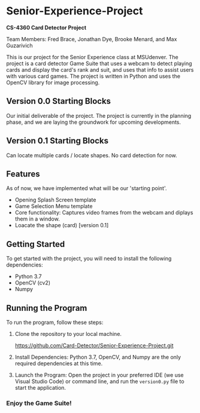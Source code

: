 # Senior-Experience-Project
**CS-4360 Card Detector Project**

Team Members: Fred Brace, Jonathan Dye, Brooke Menard, and Max Guzarivich

This is our project for the Senior Experience class at MSUdenver. The project is a card detector Game Suite that uses a webcam to detect playing cards and display the card's rank and suit, and uses that info to assist users with various card games. The project is written in Python and uses the OpenCV library for image processing.

## Version 0.0 Starting Blocks
Our initial deliverable of the project. The project is currently in the planning phase, and we are laying the groundwork for upcoming developments.
## Version 0.1 Starting Blocks
Can locate multiple cards / locate shapes. No card detection for now.

## Features
As of now, we have implemented what will be our 'starting point'.
- Opening Splash Screen template
- Game Selection Menu template
- Core functionality: Captures video frames from the webcam and diplays them in a window.
- Loacate the shape (card) [version 0.1]
  
## Getting Started
To get started with the project, you will need to install the following dependencies:
- Python 3.7
- OpenCV (cv2)
- Numpy

## Running the Program
To run the program, follow these steps:
1. Clone the repository to your local machine. 
   
   https://github.com/Card-Detector/Senior-Experience-Project.git
2. Install Dependencies: Python 3.7, OpenCV, and Numpy are the only required dependencies at this time.
3. Launch the Program: Open the project in your preferred IDE (we use Visual Studio Code) or command line, and run the `version0.py` file to start the application.

### Enjoy the Game Suite!
